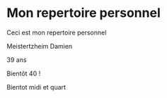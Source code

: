 # Mon repertoire personnel
Ceci est mon repertoire personnel

Meistertzheim Damien

39 ans

Bientôt 40 !

Bientot midi et quart

